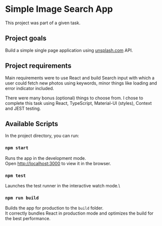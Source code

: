 # Simple Image Search App

This project was part of a given task.

## Project goals

Build a simple single page application using [unsplash.com](www.unsplash.com) API.

## Project requirements

Main requirements were to use React and build Search input with which a user could fetch new photos using keywords, minor things like loading and error indicator included.

There were many bonus (optional) things to choose from. I chose to complete this task using React, TypeScript, Material-UI (styles), Context and JEST testing.

## Available Scripts

In the project directory, you can run:

### `npm start`

Runs the app in the development mode.\
Open [http://localhost:3000](http://localhost:3000) to view it in the browser.

### `npm test`

Launches the test runner in the interactive watch mode.\

### `npm run build`

Builds the app for production to the `build` folder.\
It correctly bundles React in production mode and optimizes the build for the best performance.
